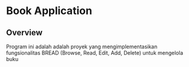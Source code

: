 # Book Application

## Overview
Program ini adalah adalah proyek  yang mengimplementasikan fungsionalitas BREAD (Browse, Read, Edit, Add, Delete) untuk mengelola buku